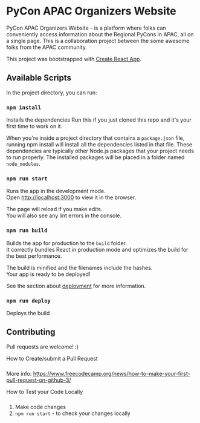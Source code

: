 PyCon APAC Organizers Website
==================
PyCon APAC Organizers Website - is a platform where folks can conveniently access information about the Regional PyCons in APAC, all on a single page. This is a collaboration project between the some awesome folks from the APAC community. 

This project was bootstrapped with [Create React App](https://github.com/facebook/create-react-app).

Available Scripts
-----

In the project directory, you can run:

### `npm install`
Installs the dependencies
Run this if you just cloned this repo and it's your first time to work on it.

When you're inside a project directory that contains a `package.json` file, running npm install will install all the dependencies listed in that file. These dependencies are typically other Node.js packages that your project needs to run properly. The installed packages will be placed in a folder named `node_modules`.

### `npm run start`

Runs the app in the development mode.\
Open [http://localhost:3000](http://localhost:3000) to view it in the browser.

The page will reload if you make edits.\
You will also see any lint errors in the console.

### `npm run build`

Builds the app for production to the `build` folder.\
It correctly bundles React in production mode and optimizes the build for the best performance.

The build is minified and the filenames include the hashes.\
Your app is ready to be deployed!

See the section about [deployment](https://facebook.github.io/create-react-app/docs/deployment) for more information.

### `npm run deploy`

Deploys the build



Contributing
-----

Pull requests are welcome! :)

How to Create/submit a Pull Request
###
More info: https://www.freecodecamp.org/news/how-to-make-your-first-pull-request-on-github-3/


How to Test your Code Locally
###
1. Make code changes
2. `npm run start` - to check your changes locally


